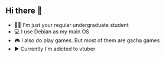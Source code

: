 ## Hi there 👋

- 👨‍🎓 I'm just your regular undergraduate student
- 💻 I use Debian as my main OS
- 🎮 I also do play games. But most of them are gacha games
- ▶️ Currently I'm adicted to vtuber

<!--
**ekickx/ekickx** is a ✨ _special_ ✨ repository because its `README.md` (this file) appears on your GitHub profile.

Here are some ideas to get you started:

- 🔭 I’m currently working on ...
- 🌱 I’m currently learning ...
- 👯 I’m looking to collaborate on ...
- 🤔 I’m looking for help with ...
- 💬 Ask me about ...
- 📫 How to reach me: ...
- 😄 Pronouns: ...
- ⚡ Fun fact: ...
-->
